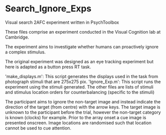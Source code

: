 # Search_Ignore_Exps
Visual search 2AFC experiment written in PsychToolbox

These files comprise an experiment conducted in the Visual Cognition lab at Cambridge. 

The experiment aims to investigate whether humans can proactively ignore a complex stimulus. 

The original experiment was designed as an eye tracking experiment but here is adapted as a button press RT task.

'make_displays.m': This script generates the displays used in the task from photograph stimuli that are 275x275 pix.
'Ignore_Exp.m': This script runs the experiment using the stimuli generated.
The other files are lists of stimuli and stimulus location orders for counterbalancing (specific to the stimuli)

The participant aims to ignore the non-target image and instead indicate the direction of the target (from centre) with the arrow keys.
The target image is unknown to the participant before the trial, however the non-target category is known (clocks) for example.
Prior to the array onset a cue image is presented onscreen. Image locations are randomised such that location cannot be used to cue attention.

